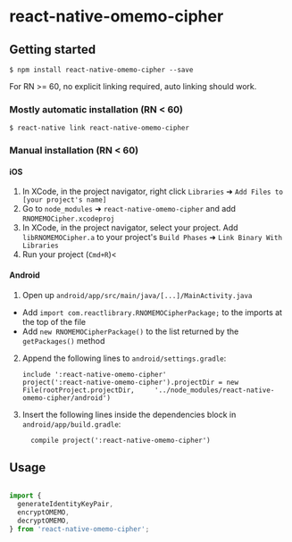 
# react-native-omemo-cipher

## Getting started

`$ npm install react-native-omemo-cipher --save`

For RN >= 60, no explicit linking required, auto linking should work.

### Mostly automatic installation (RN < 60)

`$ react-native link react-native-omemo-cipher`

### Manual installation (RN < 60)


#### iOS

1. In XCode, in the project navigator, right click `Libraries` ➜ `Add Files to [your project's name]`
2. Go to `node_modules` ➜ `react-native-omemo-cipher` and add `RNOMEMOCipher.xcodeproj`
3. In XCode, in the project navigator, select your project. Add `libRNOMEMOCipher.a` to your project's `Build Phases` ➜ `Link Binary With Libraries`
4. Run your project (`Cmd+R`)<

#### Android

1. Open up `android/app/src/main/java/[...]/MainActivity.java`
  - Add `import com.reactlibrary.RNOMEMOCipherPackage;` to the imports at the top of the file
  - Add `new RNOMEMOCipherPackage()` to the list returned by the `getPackages()` method
2. Append the following lines to `android/settings.gradle`:
  	```
  	include ':react-native-omemo-cipher'
  	project(':react-native-omemo-cipher').projectDir = new File(rootProject.projectDir, 	'../node_modules/react-native-omemo-cipher/android')
  	```
3. Insert the following lines inside the dependencies block in `android/app/build.gradle`:
  	```
      compile project(':react-native-omemo-cipher')
  	```

## Usage
```javascript

import {
  generateIdentityKeyPair,
  encryptOMEMO,
  decryptOMEMO,
} from 'react-native-omemo-cipher';

```
  
